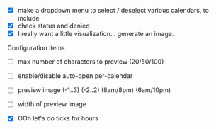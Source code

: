 
- [x] make a dropdown menu to select / deselect various calendars, to include
- [x] check status and denied
- [x] I really want a little visualization... generate an image.

Configuration items
- [ ] max number of characters to preview (20/50/100)
- [ ] enable/disable auto-open per-calendar
- [ ] preview image (-1..3) (-2..2) (8am/8pm) (6am/10pm)
- [ ] width of preview image

- [x] OOh let's do ticks for hours

